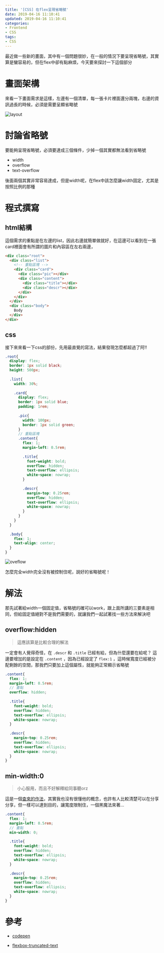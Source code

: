 ```yaml
---
title: '[CSS] 在flex呈現省略號'
date: 2019-04-16 11:10:41
updated: 2019-04-16 11:10:41
categories:
- Frontend
- CSS
tags:
- CSS
---
```


最近做一些新的畫面，其中有一個問題很妙，在一般的情況下要呈現省略號，其實算是蠻容易的，但在flex中卻有點麻煩，今天要來探討一下這個部分

<!--more-->

# 畫面架構

來看一下畫面需求是這樣，左邊有一個清單，每一張卡片裡面還分兩塊，右邊的資訊過長的時候，必須是需要呈顯省略號

![layout](layout.png)

# 討論省略號

要能夠呈現省略號，必須要達成三個條件，少掉一個其實都無法看到省略號

* width
* overflow
* text-overflow

後面兩個其實非常容易達成，但是width呢，在flex中該怎麼讓width固定，尤其是按照比例的那種

# 程式撰寫

## html結構

這個需求的重點是在左邊的list，因此右邊就簡單做就好，在這邊可以看到在一張card裡面會有所謂的圖片和內容區在左右兩邊，

```html
<div class="root">
  <div class="list">
    <!-- 重點區塊 -->
    <div class="card">
      <div class="pic"></div>
      <div class="content">
        <div class="title"></div>
        <div class="descr"></div>
      </div>
    </div>
  </div>
  <div class="body">
    Body
  </div>
</div>
```

## css

接下來來看一下css的部份，先用最直覺的寫法，結果發現怎麼都超過了阿!!

```scss
.root{
  display: flex;
  border: 1px solid black;
  height: 500px;
  
  .list{
    width: 30%;
    
    .card{
      display: flex;
      border: 1px solid blue;
      padding: 1rem;
      
      .pic{
        width: 100px;
        border: 1px solid green;
      }
      // 重點區塊
      .content{
        flex: 1;
        margin-left: 0.5rem;
        
        .title{
          font-weight: bold;
          overflow: hidden;
          text-overflow: ellipsis;
          white-space: nowrap;
        }
        
        .descr{
          margin-top: 0.25rem;
          overflow: hidden;
          text-overflow: ellipsis;
          white-space: nowrap;
        }
      }
    }
  }
  
  .body{
    flex: 1;
    text-align: center;
  }
}
```

![oveflow](overflow.png)

怎麼完全width完全沒有被控制住呢，說好的省略號呢！

# 解法

那先試著給width一個固定值，省略號的確可以work，跟上面所講的三要素是相同，但給固定值絕對不是我們需要的，就讓我們一起試著找一些方法來解決吧

## overflow:hidden

> 這應該算是比較合理的解法

一定會有人覺得奇怪，在 `.descr` 和 `.title` 已經有給，但為什麼還要在給呢？
這邊要增加的是設定在 `.content` ，因為已經設定了 `flex:1` ，這時候寬度已經被分配剩餘的空間，那我們只要加上這個屬性，就能夠正常顯示省略號

```scss
.content{
  flex: 1;
  margin-left: 0.5rem;
  // 重點
  overflow: hidden;
  
  .title{
    font-weight: bold;
    overflow: hidden;
    text-overflow: ellipsis;
    white-space: nowrap;
  }
  
  .descr{
    margin-top: 0.25rem;
    overflow: hidden;
    text-overflow: ellipsis;
    white-space: nowrap;
  }
}
```

## min-width:0

> 小心服用，而且不好解釋給同事聽orz

這是一個[查來的作法](https://css-tricks.com/flexbox-truncated-text/)，其實我也沒有很懂他的概念，也許有人比較清楚可以在分享分享，但一樣可以達到目的，讓寬度限制住，一個黑魔法來著...

```scss
.content{
  flex: 1;
  margin-left: 0.5rem;
  // 重點
  min-width: 0;
  
  .title{
    font-weight: bold;
    overflow: hidden;
    text-overflow: ellipsis;
    white-space: nowrap;
  }
  
  .descr{
    margin-top: 0.25rem;
    overflow: hidden;
    text-overflow: ellipsis;
    white-space: nowrap;
  }
}
```

# 參考

* [codepen](https://codepen.io/jiaming0708/pen/vMWaeP)

* [flexbox-truncated-text](https://css-tricks.com/flexbox-truncated-text/)